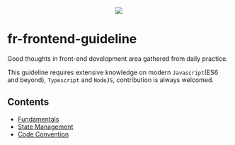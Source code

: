 <p align="center"><img src="https://raw.githubusercontent.com/fr-wentianqi/fr-frontend-guideline/master/icon.png"/></p>

# fr-frontend-guideline

Good thoughts in front-end development area gathered from daily practice.

This guideline requires extensive knowledge on modern `Javascript`(ES6 and beyond), `Typescript` and `NodeJS`, contribution is always welcomed.

## Contents
- [Fundamentals](https://github.com/fr-wentianqi/fr-frontend-guideline/blob/master/fundamentals.md)
- [State Management]()
- [Code Convention]()
